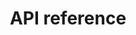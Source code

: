 ---
pcx_content_type: navigation
title: API reference
external_link: https://developers.cloudflare.com/api/operations/radar-net-flows-get-net-flow-time-series
weight: 5
_build:
  publishResources: false
  render: never
---